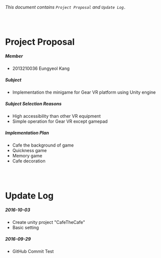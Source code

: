 _This document contains `Project Proposal` and `Update Log.`_


<br><br>


# Project Proposal


##### Member

* 2013210036 Eungyeol Kang


##### Subject

* Implementation the minigame for Gear VR platform using Unity engine


##### Subject Selection Reasons

* High accessibility than other VR equipment
* Simple operation for Gear VR except gamepad


##### Implementation Plan

* Cafe the background of game
* Quickness game
* Memory game
* Cafe decoration


<br><br>


# Update Log

##### 2016-10-03

* Create unity project "CafeTheCafe"
* Basic setting


##### 2016-09-29

* GitHub Commit Test
